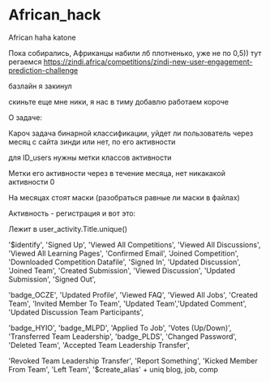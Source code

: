 # African_hack
African haha katone

Пока собирались, Африканцы набили лб плотненько, уже не по 0,5)) тут регаемся https://zindi.africa/competitions/zindi-new-user-engagement-prediction-challenge 

базлайн я закинул 

скиньте еще мне ники, я нас в тиму добавлю работаем короче

О задаче:

Кароч задача бинарной классификации, уйдет ли пользователь через месяц с сайта зинди или нет, по его активности

для ID_users нужны метки классов активности

Метки его активности через в течение месяца, нет никакакой активности 0

На месяцах стоят маски (разобраться равные ли маски в файлах)

Активность - регистрация и вот это:

Лежит в user_activity.Title.unique()

'$identify', 'Signed Up', 'Viewed All Competitions', 'Viewed All Discussions', 'Viewed All Learning Pages', 'Confirmed Email', 'Joined Competition', 'Downloaded Competition Datafile', 'Signed In', 'Updated Discussion', 'Joined Team', 'Created Submission', 'Viewed Discussion', 'Updated Submission', 'Signed Out',

'badge_OCZE', 'Updated Profile', 'Viewed FAQ', 'Viewed All Jobs', 'Created Team', 'Invited Member To Team', 'Updated Team','Updated Comment', 'Updated Discussion Team Participants',

'badge_HYIO', 'badge_MLPD', 'Applied To Job', 'Votes (Up/Down)', 'Transferred Team Leadership', 'badge_PLDS', 'Changed Password', 'Deleted Team', 'Accepted Team Leadership Transfer',

'Revoked Team Leadership Transfer', 'Report Something', 'Kicked Member From Team', 'Left Team', '$create_alias' + uniq blog, job, comp
